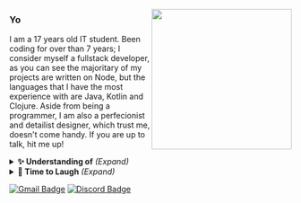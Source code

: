 <a href="#" style="margin-left:20px;"><img align="right" src="https://i.giphy.com/media/3bb5jcIADH9ewHnpl9/giphy.webp" width="250" height="250"/></a>

### Yo

I am a 17 years old IT student. Been coding for over than 7 years; I consider myself a fullstack developer, as you can see the majoritary of my projects are written on Node, but the languages that I have the most experience with are Java, Kotlin and Clojure. Aside from being a programmer, I am also a perfecionist and detailist designer, which trust me, doesn't come handy. If you are up to talk, hit me up!

<details>

  <summary> <b> ✨ Understanding of</b> <i>(Expand)</i> </summary>
  
  &nbsp;
  
  ![Java](https://img.shields.io/badge/-Java-black?logo=java&labelColor=6ada83&logoColor=white&color=0e0e1f)
  ![Kotlin](https://img.shields.io/badge/-Kotlin-black?logo=kotlin&labelColor=6ada83&logoColor=white&color=0e0e1f)
  ![Clojure](https://img.shields.io/badge/-Clojure-black?logo=clojure&labelColor=6ada83&logoColor=white&color=0e0e1f)
  ![Rust](https://img.shields.io/badge/-Rust-black?logo=rust&labelColor=6ada83&logoColor=white&color=0e0e1f)
  ![Python](https://img.shields.io/badge/-Python-black?logo=python&labelColor=6ada83&logoColor=white&color=0e0e1f)
  ![PHP](https://img.shields.io/badge/-PHP-black?logo=php&labelColor=6ada83&logoColor=white&color=0e0e1f)
  ![C#](https://img.shields.io/badge/-CSharp-black?logo=c-sharp&labelColor=6ada83&logoColor=white&color=0e0e1f)
  ![JavaScript](https://img.shields.io/badge/-JavaScript-black?logo=javascript&labelColor=6ada83&logoColor=white&color=0e0e1f)
  ![WebAssembly](https://img.shields.io/badge/-WebAssembly-black?logo=webassembly&labelColor=6ada83&logoColor=white&color=0e0e1f)
  ![Sass](https://img.shields.io/badge/-Sass-black?logo=sass&labelColor=6ada83&logoColor=white&color=0e0e1f)
  ![TypeScript](https://img.shields.io/badge/-TypeScript-black?logo=typescript&labelColor=6ada83&logoColor=white&color=0e0e1f)
  ![Dart](https://img.shields.io/badge/-Dart-black?logo=dart&labelColor=6ada83&logoColor=white&color=0e0e1f)
  ![NodeJS](https://img.shields.io/badge/-NodeJS-black?logo=node-js&labelColor=6ada83&logoColor=white&color=0e0e1f)
  
  ![React](https://img.shields.io/badge/-React-black?labelColor=6ada83&logoColor=white&color=0e0e1f)
  ![Gatsby](https://img.shields.io/badge/-Gatsby-black?labelColor=6ada83&logoColor=white&color=0e0e1f)
  ![NextJS](https://img.shields.io/badge/-NextJS-black?labelColor=6ada83&logoColor=white&color=0e0e1f)
  ![NuxtJS](https://img.shields.io/badge/-NuxtJS-black?labelColor=6ada83&logoColor=white&color=0e0e1f)
  ![Vue](https://img.shields.io/badge/-Vue-black?labelColor=6ada83&logoColor=white&color=0e0e1f)
  
  ![GraphQL](https://img.shields.io/badge/-GraphQL-black?labelColor=6ada83&logoColor=white&color=0e0e1f)
  ![MySQL](https://img.shields.io/badge/-MySQL-black?labelColor=6ada83&logoColor=white&color=0e0e1f)
  ![MongoDB](https://img.shields.io/badge/-MongoDB-black?labelColor=6ada83&logoColor=white&color=0e0e1f)

  ![After](https://img.shields.io/badge/-AfterEffects-black?labelColor=6ada83&logoColor=white&color=0e0e1f)
  ![Illustrator](https://img.shields.io/badge/-Illustrator-black?labelColor=6ada83&logoColor=white&color=0e0e1f)
  ![XD](https://img.shields.io/badge/-XD-black?labelColor=6ada83&logoColor=white&color=0e0e1f)

</details>

<details>

  <summary> <b> 🤗 Time to Laugh</b> <i>(Expand)</i> </summary>
  
  &nbsp;
  
  <img src="https://random-programming-meme.herokuapp.com/" alt="Github, please stop caching" width=460/>
  
  *Fetched from a coding themed sub-reddit.*
  
</details>

[![Gmail Badge](https://img.shields.io/badge/-Gmail-c14438?style=flat-square&style=social&logo=Gmail&logoColor=white&link=mailto:phiberberian@gmail.com)](mailto:phiberberian@gmail.com)
[![Discord Badge](https://img.shields.io/badge/-Peixe-0101?style=flat-square&style=social&logo=Discord&logoColor=white&link=https://discordapp.com/users/670698504670150668/)](https://discordapp.com/users/670698504670150668/)

